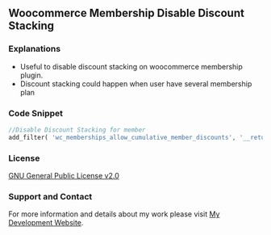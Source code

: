 ## Woocommerce Membership Disable Discount Stacking

### Explanations
- Useful to disable discount stacking on woocommerce membership plugin.
- Discount stacking could happen when user have several membership plan

### Code Snippet

```php
//Disable Discount Stacking for member
add_filter( 'wc_memberships_allow_cumulative_member_discounts', '__return_false' );
```
### License

[GNU General Public License v2.0](https://github.com/dedewiweka/snippets/blob/main/LICENSE)


### Support and Contact

For more information and details about my work please visit [My Development Website](https://dede.wiweka.com/development).
